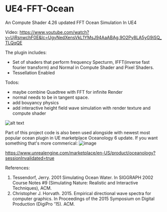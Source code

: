 # UE4-FFT-Ocean
An Compute Shader 4.26 updated FFT Ocean Simulation In UE4

Video:
https://www.youtube.com/watch?v=UjRsnwchF0E&lc=UgyNedXensVkL1YMsJ94AaABAg.9O2Py8LA5yG9iSQ_TLQqQE

The plugin includes:
- Set of shaders that perform frequency Specturm, IFFT(inverse fast fourier transform) and Normal in Compute Shader and Pixel Shaders.
- Tessellation Enabled

Todos:
- maybe combine Quadtree with FFT for infinite Render
- normal needs to be in tangent space.
- add bouyancy physics
- add interactive height field wave simulation with render texture and compute shader

![alt text](https://github.com/tigershan1130/UE4_FFT_Ocean/blob/main/HighresScreenshot00000.png)

Part of this project code is also been used alongside with newest most popular ocean plugin in UE marketplace
Oceanology 6 update. If you want something that's more commerical: 
![image](https://user-images.githubusercontent.com/39791762/202949884-3b0d3246-2f3f-4cca-8eb2-95e80f1002b0.png)


https://www.unrealengine.com/marketplace/en-US/product/oceanology?sessionInvalidated=true

References:
1. Tessendorf, Jerry. 2001 Simulating Ocean Water. In SIGGRAPH 2002 Course Notes #9 (Simulating Nature: Realistic and Interactive Techniques), ACM.
2. Christopher J. Horvath. 2015. Empirical directional wave spectra for computer graphics. In Proceedings of the 2015 Symposium on Digital Production (DigiPro '15). ACM.
